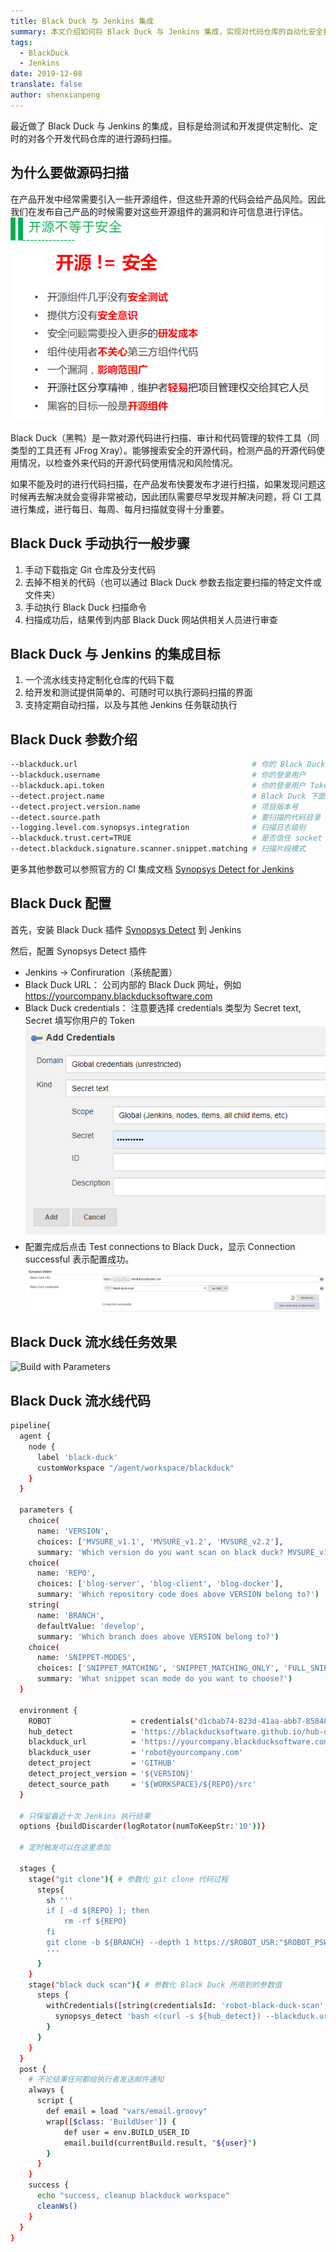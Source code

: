```yaml
---
title: Black Duck 与 Jenkins 集成
summary: 本文介绍如何将 Black Duck 与 Jenkins 集成，实现对代码仓库的自动化安全扫描和漏洞检测。
tags:
  - BlackDuck
  - Jenkins
date: 2019-12-08
translate: false
author: shenxianpeng
---
```


最近做了 Black Duck 与 Jenkins 的集成，目标是给测试和开发提供定制化、定时的对各个开发代码仓库的进行源码扫描。

## 为什么要做源码扫描



在产品开发中经常需要引入一些开源组件，但这些开源的代码会给产品风险。因此我们在发布自己产品的时候需要对这些开源组件的漏洞和许可信息进行评估。
![开源不等于安全](open-source.png)

Black Duck（黑鸭）是一款对源代码进行扫描、审计和代码管理的软件工具（同类型的工具还有 JFrog Xray）。能够搜索安全的开源代码，检测产品的开源代码使用情况，以检查外来代码的开源代码使用情况和风险情况。

如果不能及时的进行代码扫描，在产品发布快要发布才进行扫描，如果发现问题这时候再去解决就会变得非常被动，因此团队需要尽早发现并解决问题，将 CI 工具进行集成，进行每日、每周、每月扫描就变得十分重要。

## Black Duck 手动执行一般步骤

1. 手动下载指定 Git 仓库及分支代码
2. 去掉不相关的代码（也可以通过 Black Duck 参数去指定要扫描的特定文件或文件夹）
3. 手动执行 Black Duck 扫描命令​
4. 扫描成功后，结果传到内部 Black Duck 网站供相关人员进行审查

## Black Duck 与 Jenkins 的集成目标

1. 一个流水线支持定制化仓库的代码下载
2. 给开发和测试提供简单的、可随时可以执行源码扫描的界面
3. 支持定期自动扫描，以及与其他 Jenkins 任务联动执行​

## Black Duck 参数介绍

```bash
--blackduck.url                                       # 你的 Black Duck 网址
--blackduck.username                                  # 你的登录用户
--blackduck.api.token                                 # 你的登录用户 Token
--detect.project.name                                 # Black Duck 下面的项目
--detect.project.version.name                         # 项目版本号
--detect.source.path                                  # 要扫描的代码目录
--logging.level.com.synopsys.integration              # 扫描日志级别
--blackduck.trust.cert=TRUE                           # 是否信任 socket (SSL)
--detect.blackduck.signature.scanner.snippet.matching # 扫描片段模式
```

更多其他参数可以参照官方的 CI 集成文档 [Synopsys Detect for Jenkins](https://synopsys.atlassian.net/wiki/spaces/INTDOCS/pages/71106939/Synopsys+Detect+for+Jenkins)

## Black Duck 配置

首先，安装 Black Duck 插件 [Synopsys Detect](https://wiki.jenkins.io/display/JENKINS/Synopsys+Detect+Plugin) 到 Jenkins

然后，配置 Synopsys Detect 插件

* Jenkins -> Confiruration（系统配置）
* Black Duck URL： 公司内部的 Black Duck 网址，例如 https://yourcompany.blackducksoftware.com
* Black Duck credentials： 注意要选择 credentials 类型为 Secret text, Secret 填写你用户的 Token
![Secret text 配置](blackduck-credentials.png)
* 配置完成后点击 Test connections to Black Duck，显示 Connection successful 表示配置成功。
![Connection successful](blackduck-config.png)

## Black Duck 流水线任务效果

![Build with Parameters](blackduck-Jenkins-job.png)

## Black Duck 流水线代码

```bash
pipeline{
  agent {
    node {
      label 'black-duck'
      customWorkspace "/agent/workspace/blackduck"
    }
  }

  parameters {
    choice(
      name: 'VERSION',
      choices: ['MVSURE_v1.1', 'MVSURE_v1.2', 'MVSURE_v2.2'],
      summary: 'Which version do you want scan on black duck? MVSURE_v1.1, MVSURE_v1.2 or others?')
    choice(
      name: 'REPO',
      choices: ['blog-server', 'blog-client', 'blog-docker'],
      summary: 'Which repository code does above VERSION belong to?')
    string(
      name: 'BRANCH',
      defaultValue: 'develop',
      summary: 'Which branch does above VERSION belong to?')
    choice(
      name: 'SNIPPET-MODES',
      choices: ['SNIPPET_MATCHING', 'SNIPPET_MATCHING_ONLY', 'FULL_SNIPPET_MATCHING', 'FULL_SNIPPET_MATCHING_ONLY', 'NONE'],
      summary: 'What snippet scan mode do you want to choose?')
  }

  environment {
    ROBOT                  = credentials("d1cbab74-823d-41aa-abb7-858485121212")
    hub_detect             = 'https://blackducksoftware.github.io/hub-detect/hub-detect.sh'
    blackduck_url          = 'https://yourcompany.blackducksoftware.com'
    blackduck_user         = 'robot@yourcompany.com'
    detect_project         = 'GITHUB'
    detect_project_version = '${VERSION}'
    detect_source_path     = '${WORKSPACE}/${REPO}/src'
  }

  # 只保留最近十次 Jenkins 执行结果
  options {buildDiscarder(logRotator(numToKeepStr:'10'))}

  # 定时触发可以在这里添加

  stages {
    stage("git clone"){ # 参数化 git clone 代码过程
      steps{
        sh '''
        if [ -d ${REPO} ]; then
            rm -rf ${REPO}
        fi
        git clone -b ${BRANCH} --depth 1 https://$ROBOT_USR:"$ROBOT_PSW"@git.yourcompany.com/scm/github/${REPO}.git
        '''
      }
    }
    stage("black duck scan"){ # 参数化 Black Duck 所用到的参数值
      steps {
        withCredentials([string(credentialsId: 'robot-black-duck-scan', variable: 'TOKEN')]) { # 用 withCredentials 来获得 Token
          synopsys_detect 'bash <(curl -s ${hub_detect}) --blackduck.url=${blackduck_url} --blackduck.username=${blackduck_user} --blackduck.api.token=${TOKEN} --detect.project.name=${detect_project} --detect.project.version.name=${detect_project_version} --detect.source.path=${detect_source_path} --logging.level.com.synopsys.integration=debug --blackduck.trust.cert=TRUE --detect.blackduck.signature.scanner.snippet.matching=${SNIPPET-MODES}'
        }
      }
    }
  }
  post {
    # 不论结果任何都给执行者发送邮件通知
    always {
      script {
        def email = load "vars/email.groovy"
        wrap([$class: 'BuildUser']) {
            def user = env.BUILD_USER_ID
            email.build(currentBuild.result, "${user}")
        }
      }
    }
    success {
      echo "success, cleanup blackduck workspace"
      cleanWs()
    }
  }
}
```
